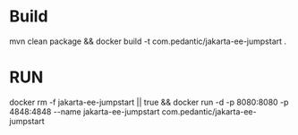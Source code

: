 # Build
mvn clean package && docker build -t com.pedantic/jakarta-ee-jumpstart .

# RUN

docker rm -f jakarta-ee-jumpstart || true && docker run -d -p 8080:8080 -p 4848:4848 --name jakarta-ee-jumpstart com.pedantic/jakarta-ee-jumpstart 